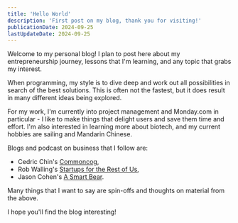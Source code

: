 ```yaml
---
title: 'Hello World'
description: 'First post on my blog, thank you for visiting!'
publicationDate: 2024-09-25
lastUpdateDate: 2024-09-25
---
```


Welcome to my personal blog! I plan to post here about my entrepreneurship journey, lessons that I'm learning, and any topic that grabs my interest.

When programming, my style is to dive deep and work out all possibilities in search of the best solutions. This is often not the fastest, but it does result in many different ideas being explored.

For my work, I'm currently into project management and Monday.com in particular - I like to make things that delight users and save them time and effort. I'm also interested in learning more about biotech, and my current hobbies are sailing and Mandarin Chinese.

Blogs and podcast on business that I follow are:
*   Cedric Chin's [Commoncog](https://commoncog.com/),
*   Rob Walling's [Startups for the Rest of Us](https://www.startupsfortherestofus.com/),
*   Jason Cohen's [A Smart Bear](https://longform.asmartbear.com/). 

Many things that I want to say are spin-offs and thoughts on material from the above.

I hope you'll find the blog interesting!
